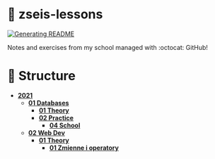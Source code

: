 # 📖 zseis-lessons
[![Generating README](https://github.com/konhi/zseis-lessons/actions/workflows/node.js.yml/badge.svg)](https://github.com/konhi/zseis-lessons/actions/workflows/node.js.yml)

Notes and exercises from my school managed with :octocat: GitHub!

# 🌳 Structure

<!-- tree generated by markdown-notes-tree starts here -->

- [**2021**](2021)
    - [**01 Databases**](<2021/01 Databases>)
        - [**01 Theory**](<2021/01 Databases/01 Theory>)
        - [**02 Practice**](<2021/01 Databases/02 Practice>)
            - [**04 School**](<2021/01 Databases/02 Practice/04 School>)
    - [**02 Web Dev**](<2021/02 Web Dev>)
        - [**01 Theory**](<2021/02 Web Dev/01 Theory>)
            - [**01 Zmienne i operatory**](<2021/02 Web Dev/01 Theory/01 Zmienne i operatory>)

<!-- tree generated by markdown-notes-tree ends here -->
